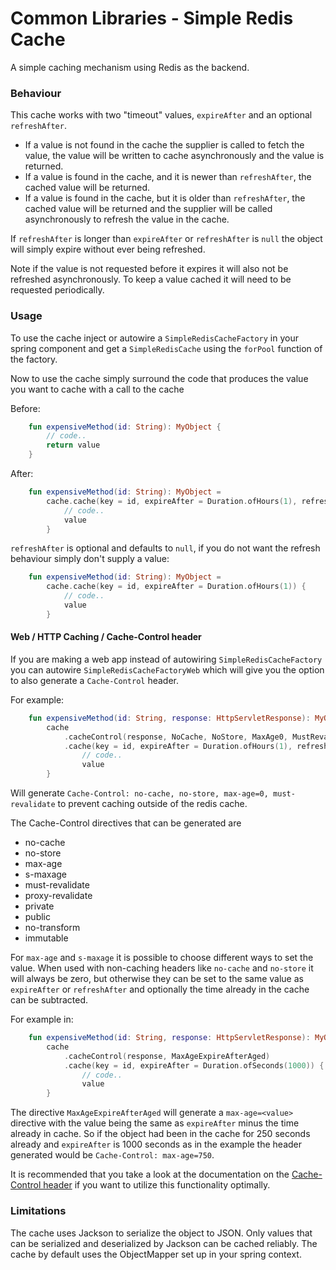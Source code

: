 Common Libraries - Simple Redis Cache
==================================================================================================

A simple caching mechanism using Redis as the backend.


### Behaviour

This cache works with two "timeout" values, ```expireAfter``` and an optional ```refreshAfter```.

* If a value is not found in the cache the supplier is called to fetch the value, the value will be written to cache
asynchronously and the value is returned.
* If a value is found in the cache, and it is newer than ```refreshAfter```, the cached value will be returned.
* If a value is found in the cache, but it is older than ```refreshAfter```, the cached value will be returned and the
 supplier will be called asynchronously to refresh the value in the cache.

If ```refreshAfter``` is longer than ```expireAfter``` or ```refreshAfter``` is ```null``` the object will simply expire
without ever being refreshed.

Note if the value is not requested before it expires it will also not be refreshed asynchronously. To keep a value cached
it will need to be requested periodically.


### Usage

To use the cache inject or autowire a ```SimpleRedisCacheFactory``` in your spring component and get a ```SimpleRedisCache```
using the ```forPool``` function of the factory.

Now to use the cache simply surround the code that produces the value you want to cache with a call to the cache

Before:
```kotlin
    fun expensiveMethod(id: String): MyObject {
        // code..
        return value
    }
```

After:
```kotlin
    fun expensiveMethod(id: String): MyObject =
        cache.cache(key = id, expireAfter = Duration.ofHours(1), refreshAfter = Duration.ofMinutes(45)) {
            // code..
            value
        }
```

```refreshAfter``` is optional and defaults to ```null```, if you do not want the refresh behaviour simply don't
supply a value:
```kotlin
    fun expensiveMethod(id: String): MyObject =
        cache.cache(key = id, expireAfter = Duration.ofHours(1)) {
            // code..
            value
        }
```

#### Web / HTTP Caching / Cache-Control header

If you are making a web app instead of autowiring ```SimpleRedisCacheFactory``` you can autowire ```SimpleRedisCacheFactoryWeb```
which will give you the option to also generate a ```Cache-Control``` header.

For example:
```kotlin
    fun expensiveMethod(id: String, response: HttpServletResponse): MyObject =
        cache
            .cacheControl(response, NoCache, NoStore, MaxAge0, MustRevalidate)
            .cache(key = id, expireAfter = Duration.ofHours(1), refreshAfter = Duration.ofMinutes(45)) {
                // code..
                value
        }
```
Will generate ```Cache-Control: no-cache, no-store, max-age=0, must-revalidate``` to prevent caching outside of the redis cache.

The Cache-Control directives that can be generated are

- no-cache
- no-store
- max-age
- s-maxage
- must-revalidate
- proxy-revalidate
- private
- public
- no-transform
- immutable

For ```max-age``` and ```s-maxage``` it is possible to choose different ways to set the value. When used with non-caching
headers like ```no-cache``` and ```no-store``` it will always be zero, but otherwise they can be set to the same value as
```expireAfter``` or ```refreshAfter``` and optionally the time already in the cache can be subtracted.

For example in:
```kotlin
    fun expensiveMethod(id: String, response: HttpServletResponse): MyObject =
        cache
            .cacheControl(response, MaxAgeExpireAfterAged)
            .cache(key = id, expireAfter = Duration.ofSeconds(1000)) {
                // code..
                value
        }
```
The directive ```MaxAgeExpireAfterAged``` will generate a ```max-age=<value>``` directive with the value being the same as
```expireAfter``` minus the time already in cache. So if the object had been in the cache for 250 seconds already and
```expireAfter``` is 1000 seconds as in the example the header generated would be ```Cache-Control: max-age=750```.

It is recommended that you take a look at the documentation on the
[Cache-Control header](https://developer.mozilla.org/en-US/docs/Web/HTTP/Headers/Cache-Control)
if you want to utilize this functionality optimally.


### Limitations

The cache uses Jackson to serialize the object to JSON. Only values that can be serialized and deserialized by
Jackson can be cached reliably. The cache by default uses the ObjectMapper set up in your spring context.

